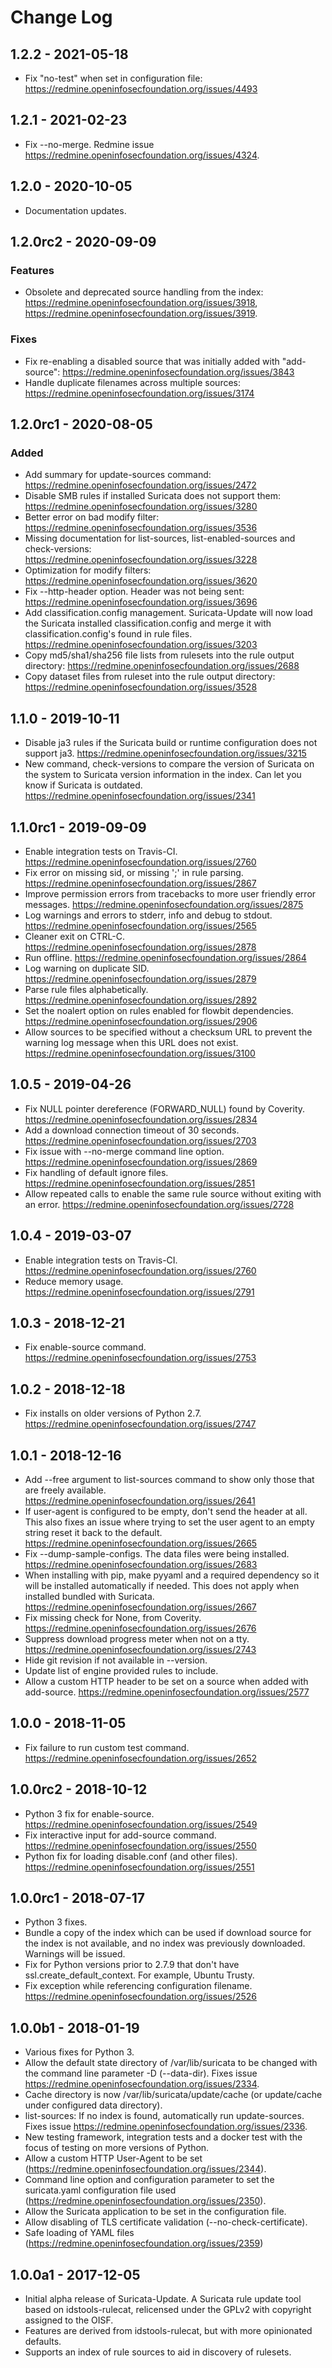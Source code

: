 # Change Log

## 1.2.2 - 2021-05-18
- Fix "no-test" when set in configuration file:
  https://redmine.openinfosecfoundation.org/issues/4493

## 1.2.1 - 2021-02-23
- Fix --no-merge. Redmine issue
  https://redmine.openinfosecfoundation.org/issues/4324.

## 1.2.0 - 2020-10-05
- Documentation updates.

## 1.2.0rc2 - 2020-09-09

### Features
- Obsolete and deprecated source handling from the index:
  https://redmine.openinfosecfoundation.org/issues/3918,
  https://redmine.openinfosecfoundation.org/issues/3919.

### Fixes
- Fix re-enabling a disabled source that was initially added with
  "add-source": https://redmine.openinfosecfoundation.org/issues/3843
- Handle duplicate filenames across multiple sources:
  https://redmine.openinfosecfoundation.org/issues/3174

## 1.2.0rc1 - 2020-08-05

### Added
- Add summary for update-sources command:
  https://redmine.openinfosecfoundation.org/issues/2472
- Disable SMB rules if installed Suricata does not support them:
  https://redmine.openinfosecfoundation.org/issues/3280
- Better error on bad modify filter:
  https://redmine.openinfosecfoundation.org/issues/3536
- Missing documentation for list-sources, list-enabled-sources and
  check-versions:
  https://redmine.openinfosecfoundation.org/issues/3228
- Optimization for modify filters:
  https://redmine.openinfosecfoundation.org/issues/3620
- Fix --http-header option. Header was not being sent:
  https://redmine.openinfosecfoundation.org/issues/3696
- Add classification.config management. Suricata-Update will now load
  the Suricata installed classification.config and merge it with
  classification.config's found in rule
  files. https://redmine.openinfosecfoundation.org/issues/3203
- Copy md5/sha1/sha256 file lists from rulesets into the rule output
  directory: https://redmine.openinfosecfoundation.org/issues/2688
- Copy dataset files from ruleset into the rule output directory:
  https://redmine.openinfosecfoundation.org/issues/3528

## 1.1.0 - 2019-10-11
- Disable ja3 rules if the Suricata build or runtime configuration
  does not support
  ja3. https://redmine.openinfosecfoundation.org/issues/3215
- New command, check-versions to compare the version of Suricata on
  the system to Suricata version information in the index. Can let you
  know if Suricata is
  outdated. https://redmine.openinfosecfoundation.org/issues/2341

## 1.1.0rc1 - 2019-09-09
- Enable integration tests on
  Travis-CI. https://redmine.openinfosecfoundation.org/issues/2760
- Fix error on missing sid, or missing ';' in rule
  parsing. https://redmine.openinfosecfoundation.org/issues/2867
- Improve permission errors from tracebacks to more user friendly
  error messages. https://redmine.openinfosecfoundation.org/issues/2875
- Log warnings and errors to stderr, info and debug to stdout.
  https://redmine.openinfosecfoundation.org/issues/2565
- Cleaner exit on CTRL-C.
  https://redmine.openinfosecfoundation.org/issues/2878
- Run offline.
  https://redmine.openinfosecfoundation.org/issues/2864
- Log warning on duplicate SID.
  https://redmine.openinfosecfoundation.org/issues/2879
- Parse rule files alphabetically.
  https://redmine.openinfosecfoundation.org/issues/2892
- Set the noalert option on rules enabled for flowbit dependencies.
  https://redmine.openinfosecfoundation.org/issues/2906
- Allow sources to be specified without a checksum URL to prevent the
  warning log message when this URL does not
  exist. https://redmine.openinfosecfoundation.org/issues/3100

## 1.0.5 - 2019-04-26
- Fix NULL pointer dereference (FORWARD_NULL) found by
  Coverity. https://redmine.openinfosecfoundation.org/issues/2834
- Add a download connection timeout of 30
  seconds. https://redmine.openinfosecfoundation.org/issues/2703
- Fix issue with --no-merge command line
  option. https://redmine.openinfosecfoundation.org/issues/2869
- Fix handling of default ignore
  files. https://redmine.openinfosecfoundation.org/issues/2851
- Allow repeated calls to enable the same rule source without exiting
  with an error. https://redmine.openinfosecfoundation.org/issues/2728

## 1.0.4 - 2019-03-07
- Enable integration tests on
  Travis-CI. https://redmine.openinfosecfoundation.org/issues/2760
- Reduce memory usage. https://redmine.openinfosecfoundation.org/issues/2791

## 1.0.3 - 2018-12-21
- Fix enable-source command.
  https://redmine.openinfosecfoundation.org/issues/2753

## 1.0.2 - 2018-12-18
- Fix installs on older versions of Python 2.7.
  https://redmine.openinfosecfoundation.org/issues/2747

## 1.0.1 - 2018-12-16
- Add --free argument to list-sources command to show only those
  that are freely
  available. https://redmine.openinfosecfoundation.org/issues/2641
- If user-agent is configured to be empty, don't send the header at
  all. This also fixes an issue where trying to set the user agent to
  an empty string reset it back to the
  default. https://redmine.openinfosecfoundation.org/issues/2665
- Fix --dump-sample-configs. The data files were being
  installed. https://redmine.openinfosecfoundation.org/issues/2683
- When installing with pip, make pyyaml and a required dependency so
  it will be installed automatically if needed. This does not apply
  when installed bundled with
  Suricata. https://redmine.openinfosecfoundation.org/issues/2667
- Fix missing check for None, from
  Coverity. https://redmine.openinfosecfoundation.org/issues/2676
- Suppress download progress meter when not on a
  tty. https://redmine.openinfosecfoundation.org/issues/2743
- Hide git revision if not available in --version.
- Update list of engine provided rules to include.
- Allow a custom HTTP header to be set on a source when added with
  add-source. https://redmine.openinfosecfoundation.org/issues/2577

## 1.0.0 - 2018-11-05
- Fix failure to run custom test
  command. https://redmine.openinfosecfoundation.org/issues/2652

## 1.0.0rc2 - 2018-10-12
- Python 3 fix for enable-source.
  https://redmine.openinfosecfoundation.org/issues/2549
- Fix interactive input for add-source command.
  https://redmine.openinfosecfoundation.org/issues/2550
- Python fix for loading disable.conf (and other files).
  https://redmine.openinfosecfoundation.org/issues/2551

## 1.0.0rc1 - 2018-07-17
- Python 3 fixes.
- Bundle a copy of the index which can be used if download source for
  the index is not available, and no index was previously
  downloaded. Warnings will be issued.
- Fix for Python versions prior to 2.7.9 that don't have
  ssl.create_default_context. For example, Ubuntu Trusty.
- Fix exception while referencing configuration
  filename. https://redmine.openinfosecfoundation.org/issues/2526

## 1.0.0b1 - 2018-01-19
- Various fixes for Python 3.
- Allow the default state directory of /var/lib/suricata to be changed
  with the command line parameter -D (--data-dir). Fixes issue
  https://redmine.openinfosecfoundation.org/issues/2334.
- Cache directory is now /var/lib/suricata/update/cache (or
  update/cache under configured data directory).
- list-sources: If no index is found, automatically run
  update-sources. Fixes issue
  https://redmine.openinfosecfoundation.org/issues/2336.
- New testing framework, integration tests and a docker test with the
  focus of testing on more versions of Python.
- Allow a custom HTTP User-Agent to be set
  (https://redmine.openinfosecfoundation.org/issues/2344).
- Command line option and configuration parameter to set the
  suricata.yaml configuration file used
  (https://redmine.openinfosecfoundation.org/issues/2350).
- Allow the Suricata application to be set in the configuration file.
- Allow disabling of TLS certificate validation
  (--no-check-certificate).
- Safe loading of YAML files
  (https://redmine.openinfosecfoundation.org/issues/2359)

## 1.0.0a1 - 2017-12-05
- Initial alpha release of Suricata-Update. A Suricata rule update tool
  based on idstools-rulecat, relicensed under the GPLv2 with copyright
  assigned to the OISF.
- Features are derived from idstools-rulecat, but with more
  opinionated defaults.
- Supports an index of rule sources to aid in discovery of rulesets.
